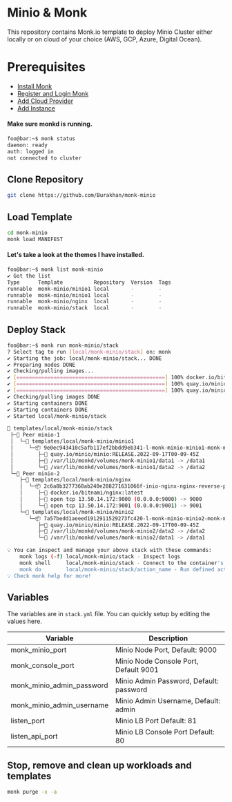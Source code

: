 # Minio & Monk
This repository contains Monk.io template to deploy Minio Cluster either locally or on cloud of your choice (AWS, GCP, Azure, Digital Ocean).

# Prerequisites
- [Install Monk](https://docs.monk.io/docs/get-monk)
- [Register and Login Monk](https://docs.monk.io/docs/acc-and-auth)
- [Add Cloud Provider](https://docs.monk.io/docs/cloud-provider)
- [Add Instance](https://docs.monk.io/docs/multi-cloud)

#### Make sure monkd is running.
```bash
foo@bar:~$ monk status
daemon: ready
auth: logged in
not connected to cluster
```

## Clone Repository
```bash
git clone https://github.com/Burakhan/monk-minio
```

## Load Template
```bash
cd monk-minio
monk load MANIFEST
```


#### Let's take a look at the themes I have installed.
```bash
foo@bar:~$ monk list monk-minio
✔ Got the list
Type      Template          Repository  Version  Tags
runnable  monk-minio/minio1 local       -        -
runnable  monk-minio/minio1 local       -        -
runnable  monk-minio/nginx  local       -        -
runnable  monk-minio/stack  local       -        -

```

## Deploy Stack
```bash
foo@bar:~$ monk run monk-minio/stack
? Select tag to run [local/monk-minio/stack] on: monk
✔ Starting the job: local/monk-minio/stack... DONE
✔ Preparing nodes DONE
✔ Checking/pulling images...
✔ [================================================] 100% docker.io/bitnami/nginx:latest minio-2
✔ [================================================] 100% quay.io/minio/minio:RELEASE.2022-09-17T00-09-45Z minio-1
✔ [================================================] 100% quay.io/minio/minio:RELEASE.2022-09-17T00-09-45Z minio-2
✔ Checking/pulling images DONE
✔ Starting containers DONE
✔ Starting containers DONE
✔ Started local/monk-minio/stack

🔩 templates/local/monk-minio/stack
 ├─🧊 Peer minio-1
 │  └─🔩 templates/local/monk-minio/minio1
 │     └─📦 9e0ec943410c5afb117ef2bbdd9eb341-l-monk-minio-minio1-monk-minio
 │        ├─🧩 quay.io/minio/minio:RELEASE.2022-09-17T00-09-45Z
 │        ├─💾 /var/lib/monkd/volumes/monk-minio1/data1 -> /data1
 │        └─💾 /var/lib/monkd/volumes/monk-minio1/data2 -> /data2
 └─🧊 Peer minio-2
    ├─🔩 templates/local/monk-minio/nginx
    │  └─📦 2c6a8b3277368ab240e288271631066f-inio-nginx-nginx-reverse-proxy
    │     ├─🧩 docker.io/bitnami/nginx:latest
    │     ├─🔌 open tcp 13.50.14.172:9000 (0.0.0.0:9000) -> 9000
    │     └─🔌 open tcp 13.50.14.172:9001 (0.0.0.0:9001) -> 9001
    └─🔩 templates/local/monk-minio/minio2
       └─📦 7a57bedd1aeeed1912911529273fc420-l-monk-minio-minio2-monk-minio
          ├─🧩 quay.io/minio/minio:RELEASE.2022-09-17T00-09-45Z
          ├─💾 /var/lib/monkd/volumes/monk-minio2/data2 -> /data2
          └─💾 /var/lib/monkd/volumes/monk-minio2/data1 -> /data1

💡 You can inspect and manage your above stack with these commands:
	monk logs (-f) local/monk-minio/stack - Inspect logs
	monk shell     local/monk-minio/stack - Connect to the container's shell
	monk do        local/monk-minio/stack/action_name - Run defined action (if exists)
💡 Check monk help for more!
```


## Variables
The variables are in `stack.yml` file. You can quickly setup by editing the values here.

| Variable                     	| Description                               	|
|------------------------------	|-------------------------------------------	|
| monk_minio_port               | Minio Node Port, Default: 9000 	               |
| monk_console_port             | Minio Node Console Port, Default 9001                     	|
| monk_minio_admin_password     | Minio Admin Password, Default: password                     	|
| monk_minio_admin_username     | Minio Admin Username, Default: admin                     	|
| listen_port                   | Minio LB Port Default: 81                     	|
| listen_api_port               | Minio LB Console Port Default: 80                     	|



## Stop, remove and clean up workloads and templates

```bash
monk purge -x -a
```